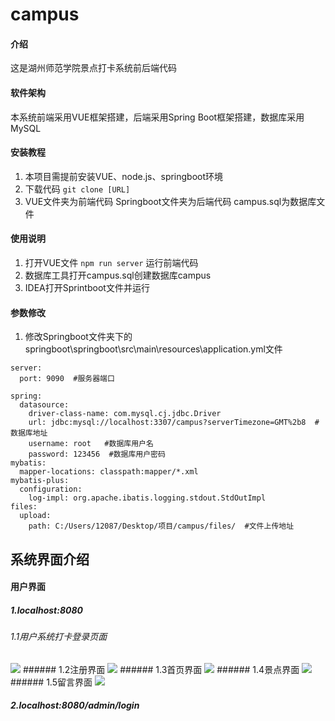 # campus

#### 介绍
这是湖州师范学院景点打卡系统前后端代码

#### 软件架构
本系统前端采用VUE框架搭建，后端采用Spring Boot框架搭建，数据库采用MySQL


#### 安装教程

1.  本项目需提前安装VUE、node.js、springboot环境
2.  下载代码 `git clone [URL]`
3.  VUE文件夹为前端代码 Springboot文件夹为后端代码 campus.sql为数据库文件

#### 使用说明

1.  打开VUE文件 `npm run server` 运行前端代码
2.  数据库工具打开campus.sql创建数据库campus
3.  IDEA打开Sprintboot文件并运行

#### 参数修改
1.  修改Springboot文件夹下的springboot\springboot\src\main\resources\application.yml文件
```
server:
  port: 9090  #服务器端口

spring:
  datasource:
    driver-class-name: com.mysql.cj.jdbc.Driver
    url: jdbc:mysql://localhost:3307/campus?serverTimezone=GMT%2b8  #数据库地址
    username: root   #数据库用户名
    password: 123456  #数据库用户密码
mybatis:
  mapper-locations: classpath:mapper/*.xml
mybatis-plus:
  configuration:
    log-impl: org.apache.ibatis.logging.stdout.StdOutImpl
files:
  upload:
    path: C:/Users/12087/Desktop/项目/campus/files/  #文件上传地址
```

## 系统界面介绍
#### 用户界面
##### 1.localhost:8080  
###### 1.1用户系统打卡登录页面
<img src="https://img-blog.csdnimg.cn/e2c9d7944e734f42af8a432f4ad3fe03.jpeg">
###### 1.2注册界面
<img src="https://img-blog.csdnimg.cn/56f9c0cd74a54e46a7f79733da24f241.jpeg">
###### 1.3首页界面
<img src="https://img-blog.csdnimg.cn/f79482a96800410a944d76d04ede3aea.jpeg">
###### 1.4景点界面
<img src="https://img-blog.csdnimg.cn/a8396ed9e8774e39967a2833e8357ca1.jpeg">
###### 1.5留言界面
<img src="https://img-blog.csdnimg.cn/01f4dc6d50944eec9e0edc2427225571.jpeg">

##### 2.localhost:8080/admin/login    

